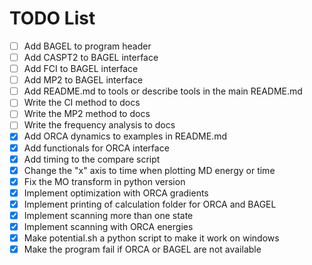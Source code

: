 # TODO List

- [ ] Add BAGEL to program header
- [ ] Add CASPT2 to BAGEL interface
- [ ] Add FCI to BAGEL interface
- [ ] Add MP2 to BAGEL interface
- [ ] Add README.md to tools or describe tools in the main README.md
- [ ] Write the CI method to docs
- [ ] Write the MP2 method to docs
- [ ] Write the frequency analysis to docs
- [x] Add ORCA dynamics to examples in README.md
- [x] Add functionals for ORCA interface
- [x] Add timing to the compare script
- [x] Change the "x" axis to time when plotting MD energy or time
- [x] Fix the MO transform in python version
- [x] Implement optimization with ORCA gradients
- [x] Implement printing of calculation folder for ORCA and BAGEL
- [x] Implement scanning more than one state
- [x] Implement scanning with ORCA energies
- [x] Make potential.sh a python script to make it work on windows
- [x] Make the program fail if ORCA or BAGEL are not available
